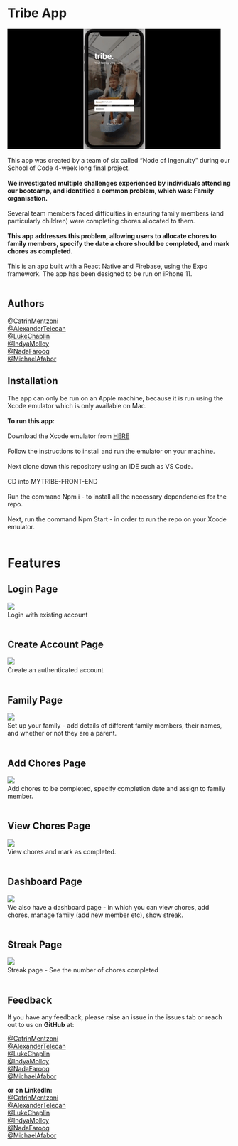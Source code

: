 Tribe App
===========

![app](giphy.gif)

This app was created by a team of six called “Node of Ingenuity” during our School of Code 4-week long final project.
<br/><br/>
**We investigated multiple challenges experienced by individuals attending our bootcamp, and identified a common problem, which was: Family organisation.**
<br/><br/>
Several team members faced difficulties in ensuring family members (and particularly children) were completing chores allocated to them.
<br/><br/>
**This app addresses this problem, allowing users to allocate chores to family members, specify the date a chore should be completed, and mark chores as completed.**
<br/><br/>
This is an app built with a React Native and Firebase, using the Expo framework. The app has been designed to be run on iPhone 11.
 <br/><br/>
 
**Authors**
--------------
[@CatrinMentzoni](https://github.com/Babyoilrig)
<br/>
[@AlexanderTelecan](https://github.com/alexandertelecan)
<br/>
[@LukeChaplin](https://github.com/lukechaplin)
<br/>
[@IndyaMolloy](https://github.com/indyamolloy)
<br/>
[@NadaFarooq](https://github.com/nadacoder2021)
<br/>
[@MichaelAfabor](https://github.com/afabor)
<br/>
 
 
 
**Installation**
-----------------
The app can only be run on an Apple machine, because it is run using the Xcode emulator which is only available on Mac.
<br/><br/>
**To run this app:**
<br/><br/>
Download the Xcode emulator from [HERE](https://developer.apple.com/xcode/)
<br/><br/>
Follow the instructions to install and run the emulator on your machine.
<br/><br/>
Next clone down this repository using an IDE such as VS Code.
<br/><br/>
CD into MYTRIBE-FRONT-END
<br/><br/>
Run the command Npm i - to install all the necessary dependencies for the repo.
<br/><br/>
Next, run the command Npm Start - in order to run the repo on your Xcode emulator.
<br/><br/>
 
**Features**
=============

**Login Page** <br/>
------------------------------------------------------------------------------------------------------------------------------------
<img src="https://user-images.githubusercontent.com/93347177/157850978-b460cdc8-b819-48b1-b655-a9e138844018.png" width="150px"><br/>
Login with existing account
<br/><br/>

**Create Account Page** <br/>
------------------------------------------------------------------------------------------------------------------------------------
<img src="https://user-images.githubusercontent.com/93347177/157850986-77956f71-8401-420e-8783-fc594941c847.png" width="150px"><br/>
Create an authenticated account
<br/><br/>

**Family Page**<br/>
------------------------------------------------------------------------------------------------------------------------------------
<img src="https://user-images.githubusercontent.com/93347177/157850972-668fb28f-3f49-47ce-a100-34c4ed6644c4.png" width="150px"><br/>
Set up your family - add details of different family members, their names, and whether or not they are a parent.
<br/><br/>   

**Add Chores Page**<br/>   
------------------------------------------------------------------------------------------------------------------------------------
<img src="https://user-images.githubusercontent.com/93347177/157850999-0a7afceb-5f5c-4750-94ce-bb7886b8ae8f.png" width="150px"><br/>
Add chores to be completed, specify completion date and assign to family member.
<br/><br/>

**View Chores Page**<br/>
------------------------------------------------------------------------------------------------------------------------------------
<img src="https://user-images.githubusercontent.com/93347177/157850997-3ac762a7-7d98-4c5f-b664-8f8c72e10837.png" width="150px"><br/>
View chores and mark as completed.
<br/><br/>

**Dashboard Page**<br/> 
-------------------------------------------------------------------------------------------------------------------------------------
<img src="https://user-images.githubusercontent.com/93347177/157850976-6c038f8f-77e4-43ac-b27f-faf2b037709a.png" width="150px"><br/>
We also have a dashboard page - in which you can view chores, add chores, manage family (add new member etc), show streak.
<br/><br/> 

**Streak Page**<br/> 
-------------------------------------------------------------------------------------------------------------------------------------
<img src="https://user-images.githubusercontent.com/93347177/157850994-99689897-c6a1-4d96-8bc8-294077fc4807.png" width="150px"><br/>
Streak page - See the number of chores completed
<br/><br/>

 
 
**Feedback**
-----------------
If you have any feedback, please raise an issue in the issues tab or reach out to us on **GitHub** at:

 [@CatrinMentzoni](https://github.com/Babyoilrig) <br/>
[@AlexanderTelecan](https://github.com/alexandertelecan) <br/>
[@LukeChaplin](https://github.com/lukechaplin) <br/>
[@IndyaMolloy](https://github.com/indyamolloy) <br/>
[@NadaFarooq](https://github.com/nadacoder2021) <br/>
[@MichaelAfabor](https://github.com/afabor) <br/>

**or on LinkedIn:** <br/>
[@CatrinMentzoni](https://www.linkedin.com/in/catrin-mentzoni/) <br/>
[@AlexanderTelecan](https://www.linkedin.com/in/alexandertelecan/) <br/>
[@LukeChaplin](https://www.linkedin.com/in/luke-chaplin-70a521b0/) <br/>
[@IndyaMolloy](https://www.linkedin.com/in/indya-carroll-molloy/) <br/>
[@NadaFarooq](https://www.linkedin.com/in/nida-farooq-982230234/) <br/>
[@MichaelAfabor](https://www.linkedin.com/in/michael-o-989321a7/) <br/>


